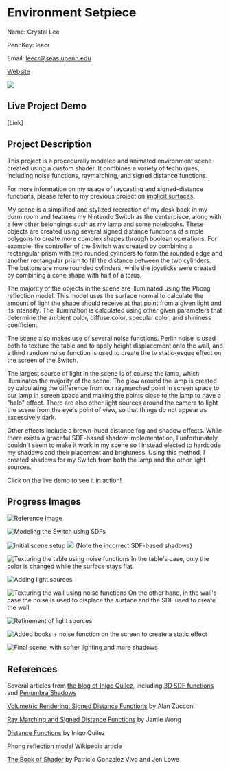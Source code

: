 # Environment Setpiece
Name: Crystal Lee

PennKey: leecr

Email: leecr@seas.upenn.edu

[Website](www.crystaljlee.com)

![](introimage.png)

## Live Project Demo
[Link]

## Project Description
This project is a procedurally modeled and animated environment scene created using a custom shader. It combines a variety of techniques, including noise functions, raymarching, and signed distance functions. 

For more information on my usage of raycasting and signed-distance functions, please refer to my previous project on [implicit surfaces](https://github.com/leecr97/implicit-surfaces).

My scene is a simplified and stylized recreation of my desk back in my dorm room and features my Nintendo Switch as the centerpiece, along with a few other belongings such as my lamp and some notebooks. These objects are created using several signed distance functions of simple polygons to create more complex shapes through boolean operations. For example, the controller of the Switch was created by combining a rectangular prism with two rounded cylinders to form the rounded edge and another rectangular prism to fill the distance between the two cylinders. The buttons are more rounded cylinders, while the joysticks were created by combining a cone shape with half of a torus.

The majority of the objects in the scene are illuminated using the Phong reflection model. This model uses the surface normal to calculate the amount of light the shape should receive at that point from a given light and its intensity. The illumination is calculated using other given parameters that determine the ambient color, diffuse color, specular color, and shininess coefficient.

The scene also makes use of several noise functions. Perlin noise is used both to texture the table and to apply height displacement onto the wall, and a third random noise function is used to create the tv static-esque effect on the screen of the Switch.

The largest source of light in the scene is of course the lamp, which illuminates the majority of the scene. The glow around the lamp is created by calculating the difference from our raymarched point in screen space to our lamp in screen space and making the points close to the lamp to have a "halo" effect. There are also other light sources around the camera to light the scene from the eye's point of view, so that things do not appear as excessively dark.

Other effects include a brown-hued distance fog and shadow effects. While there exists a graceful SDF-based shadow implementation, I unfortunately couldn't seem to make it work in my scene so I instead elected to hardcode my shadows and their placement and brightness. Using this method, I created shadows for my Switch from both the lamp and the other light sources.

Click on the live demo to see it in action!

## Progress Images

![Reference Image](images/reference.jpg)

![Modeling the Switch using SDFs](images/01.png)

![Initial scene setup](images/02.png)
![](images/04.png)
(Note the incorrect SDF-based shadows)

![Texturing the table using noise functions](images/05.png)
In the table's case, only the color is changed while the surface stays flat.

![Adding light sources](images/06.png)

![Texturing the wall using noise functions](images/07.png)
On the other hand, in the wall's case the noise is used to displace the surface and the SDF used to create the wall.

![Refinement of light sources](images/08.png)

![Added books + noise function on the screen to create a static effect](images/09.png)

![Final scene, with softer lighting and more shadows](images/10.png)

## References
Several articles from [the blog of Inigo Quilez]((http://www.iquilezles.org/www/index.htm)), including [3D SDF functions](http://www.iquilezles.org/www/articles/distfunctions/distfunctions.htm) and [Penumbra Shadows](http://www.iquilezles.org/www/articles/rmshadows/rmshadows.htm)

[Volumetric Rendering: Signed Distance Functions](https://www.alanzucconi.com/2016/07/01/signed-distance-functions/#part1) by Alan Zucconi

[Ray Marching and Signed Distance Functions](http://jamie-wong.com/2016/07/15/ray-marching-signed-distance-functions/) by Jamie Wong

[Distance Functions](http://www.iquilezles.org/www/articles/distfunctions/distfunctions.htm) by Inigo Quilez

[Phong reflection model](https://en.wikipedia.org/wiki/Phong_reflection_model) Wikipedia article

[The Book of Shader](https://thebookofshaders.com/) by Patricio Gonzalez Vivo and Jen Lowe